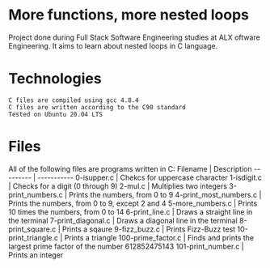# More functions, more nested loops

Project done during Full Stack Software Engineering studies at ALX oftware Engineering. It aims to learn about nested loops in C language.
# Technologies

    C files are compiled using gcc 4.8.4
    C files are written according to the C90 standard
    Tested on Ubuntu 20.04 LTS

# Files

All of the following files are programs written in C:
Filename 	| Description
--------- | -----------
0-isupper.c |	Chekcs for uppercase character
1-isdigit.c |	Checks for a digit (0 through 9)
2-mul.c |	Multiplies two integers
3-print_numbers.c | 	Prints the numbers, from 0 to 9
4-print_most_numbers.c | 	Prints the numbers, from 0 to 9, except 2 and 4
5-more_numbers.c |	Prints 10 times the numbers, from 0 to 14
6-print_line.c |	Draws a straight line in the terminal
7-print_diagonal.c | 	Draws a diagonal line in the terminal
8-print_square.c |	Prints a sqaure
9-fizz_buzz.c |	Prints Fizz-Buzz test
10-print_triangle.c | 	Prints a triangle
100-prime_factor.c 	| Finds and prints the largest prime factor of the number 612852475143
101-print_number.c |	Prints an integer
